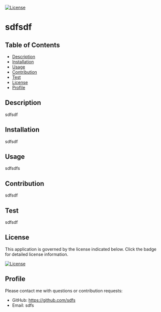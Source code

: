 [![License](https://img.shields.io/badge/License-Apache%202.0-blue.svg)](https://opensource.org/licenses/Apache-2.0)
    
# sdfsdf

## Table of Contents
- [Description](#Description)
- [Installation](#Installation)
- [Usage](#Usage)
- [Contribution](#Contribution)
- [Test](#Test)
- [License](#License)
- [Profile](#Profile)

## Description

sdfsdf

## Installation

sdfsdf

## Usage

sdfsdfs

## Contribution

sdfsdf

## Test

sdfsdf

## License

This application is governed by the license indicated below.  Click the badge for detailed license information.

[![License](https://img.shields.io/badge/License-Apache%202.0-blue.svg)](https://opensource.org/licenses/Apache-2.0)

## Profile

Please contact me with questions or contribution requests:
- GitHub: https://github.com/sdfs
- Email: sdfs